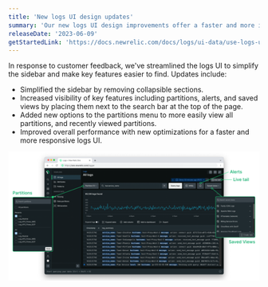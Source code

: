 ```yaml
---
title: 'New logs UI design updates'
summary: 'Our new logs UI design improvements offer a faster and more intuitive user experience'
releaseDate: '2023-06-09'
getStartedLink: 'https://docs.newrelic.com/docs/logs/ui-data/use-logs-ui/'
---
```


In response to customer feedback, we've streamlined the logs UI to simplify the sidebar and make key features easier to find. Updates include:

* Simplified the sidebar by removing collapsible sections.
* Increased visibility of key features including partitions, alerts, and saved views by placing them next to the search bar at the top of the page.
* Added new options to the partitions menu to more easily view all partitions, and recently viewed partitions.
* Improved overall performance with new optimizations for a faster and more responsive logs UI.

![Logs UI Design Updates](./images/whats-new-logs-ui.png "A screenshot that shows changes to the Logs UI")


